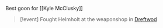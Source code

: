 Best goon for [[Kyle McClusky]]


> [!event] Fought Helmholt at the weaponshop in [Dreftwod](Inferno)


